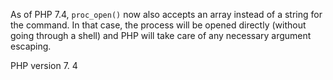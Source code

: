 As of PHP 7.4, `proc_open()` now also accepts an array instead of a string for the command.
In that case, the process will be opened directly (without going through a shell) and
PHP will take care of any necessary argument escaping. 

PHP version 7. 4